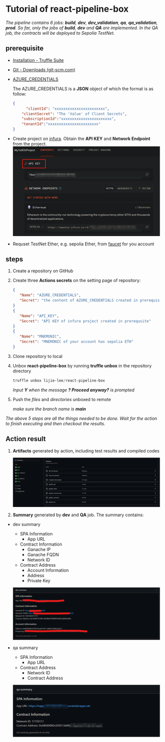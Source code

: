# Tutorial of react-pipeline-box

_The pipeline contains 6 jobs: **build**, **dev**, **dev_validation**, **qa**, **qa_validation**, **prod**. So far, only the jobs of **build**, **dev** and **QA** are implemented. In the QA job, the contracts will be deployed to Sepolia TestNet._

## prerequisite

- [Installation - Truffle Suite](https://trufflesuite.com/docs/truffle/how-to/install/)

- [Git - Downloads (git-scm.com)](https://git-scm.com/downloads)

- [AZURE_CREDENTIALS](https://learn.microsoft.com/en-us/azure/active-directory/develop/howto-create-service-principal-portal)

  The AZURE_CREDENTIALS is a **JSON** object of which the format is as follow:

  ```json
  {
    	"clientId": "xxxxxxxxxxxxxxxxxxxxxxx",
      "clientSecret": "The 'Value' of Client Secrets",
      "subscriptionId":"xxxxxxxxxxxxxxxxxxxxxxx",
      "tenantId":"xxxxxxxxxxxxxxxxxxxxxxx"
  }
  ```

- Create project on [infura](https://app.infura.io/dashboard). Obtain the **API KEY** and **Network Endpoint** from the project.
  ![](assets/SepoliaTestProject.png)

- Requset TestNet Ether, e.g. sepolia Ether, from [faucet](https://faucetlink.to/sepolia) for you account

## steps

1. Create a repository on GitHub

2. Create three **Actions secrets** on the setting page of repository:
   ```json
   {
      "Name": "AZURE_CREDENTIALS",
      "Secret": "the content of AZURE_CREDENTIALS created in prerequisite"
   }
   {
      "Name": "API_KEY",
      "Secret": "API KEY of infura project created in prerequsite"
   }
   {
      "Name": "MNEMONIC",
      "Secret": "MNEMONIC of your account has sepolia ETH"
   }
   ```

3. Clone repository to local

4. Unbox **react-pipeline-box** by running **truffle unbox** in the repository directory

   ```powershell
   truffle unbox lijie-lee/react-pipeline-box
   ```

   _Input **Y** when the message **? Proceed anyway?**  is prompted_

5. Push the _files_ and _directories_ unboxed to remote

   _make sure the branch name is **main**_

_The above 5 steps are all the things needed to be done. Wait for the action to finish executing and then checkout the results._

## Action result

1. **Artifacts** generated by action, including test results and compiled codes

   ![image-20221106230909874](assets/ActionArtifacts.png)

2. **Summary** generated by **dev** and **QA** job. The summary contains:

- dev summary
   - SPA Information
      - App URL 
   - Contract Information
      - Ganache IP
      - Ganache FQDN
      - Network ID
   - Contract Address
      - Account Information
      - Address
      - Private Key

   ![](assets/ActionDevSummary.png)

- qa summary
   - SPA Information
      - App URL
   - Contract Address
      - Network ID
      - Contract Address

   ![](assets/ActionQASummary.png)

